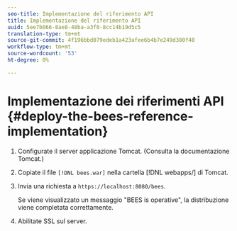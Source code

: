 ```yaml
---
seo-title: Implementazione del riferimento API
title: Implementazione del riferimento API
uuid: 5ee7b066-8ae8-48ba-a3f0-8cc14b19d5c5
translation-type: tm+mt
source-git-commit: 4f196bbd079edeb1a423afee6b4b7e249d380f40
workflow-type: tm+mt
source-wordcount: '53'
ht-degree: 0%

---
```



# Implementazione dei riferimenti API {#deploy-the-bees-reference-implementation}

1. Configurate il server applicazione Tomcat. (Consulta la documentazione Tomcat.)
1. Copiate il file `[!DNL bees.war]` nella cartella [!DNL webapps/] di Tomcat.
1. Invia una richiesta a `https://localhost:8080/bees`.

   Se viene visualizzato un messaggio &quot;BEES is operative&quot;, la distribuzione viene completata correttamente.
1. Abilitate SSL sul server.
